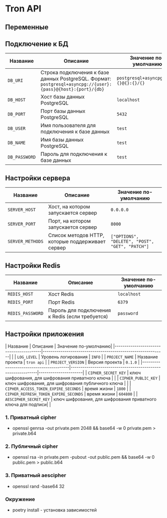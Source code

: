 # Tron API

## Переменные

## Подключение к БД
| Название     | Описание                                                                                   | Значение по-умолчанию                                  |
|--------------|--------------------------------------------------------------------------------------------|--------------------------------------------------------|
| `DB_URI`     | Строка подключения к базе данных PostgreSQL. Формат: `postgresql+asyncpg://{user}:{pass}@{host}:{port}/{db}` | `postgresql+asyncpg://{}:{}@{}:{}/{}`
| `DB_HOST`    | Хост базы данных PostgreSQL                                                                | `localhost`
| `DB_PORT`    | Порт базы данных PostgreSQL                                                                | `5432`
| `DB_USER`    | Имя пользователя для подключения к базе данных                                             | `test`
| `DB_NAME`    | Имя базы данных PostgreSQL                                                                 | `test`
| `DB_PASSWORD`| Пароль для подключения к базе данных                                                       | `test`

## Настройки сервера
| Название        | Описание                                                    | Значение по-умолчанию                    |
|-----------------|-------------------------------------------------------------|------------------------------------------|
| `SERVER_HOST`   | Хост, на котором запускается сервер                         | `0.0.0.0`
| `SERVER_PORT`   | Порт, на котором запускается сервер                         | `8000`
| `SERVER_METHODS`| Список методов HTTP, которые поддерживает сервер            | `["OPTIONS", "DELETE", "POST", "GET", "PATCH"]`

## Настройки Redis
| Название        | Описание                                        | Значение по-умолчанию |
|-----------------|-------------------------------------------------|-----------------------|
| `REDIS_HOST`    | Хост Redis                                      | `localhost`
| `REDIS_PORT`    | Порт Redis                                      | `6379`
| `REDIS_PASSWORD`| Пароль для подключения к Redis (если требуется) | `password`

## Настройки приложения
| Название                                | Описание                                                    | Значение по-умолчанию|
|-----------------------------------------|-------------------------------------------------------------|                      |
| `LOG_LEVEL`                             | Уровень логирования                                         | `INFO`               |
| `PROJECT_NAME`                          | Название проекта                                            | `tron api`           |
| `PROJECT_VERSION`                       | Версия проекта                                              | `0.1.0`              |
|-----------------------------------------|-------------------------------------------------------------|----------------------|
| `CIPHER_SECRET_KEY`                     | ключ шифрования, для шифрования приватного ключа            |                      |
| `CIPHER_PUBLIC_KEY`                     | ключ шифрования, для шифрования публичного ключа            |                      |
| `CIPHER_ACCESS_TOKEN_EXPIRE_SECONDS`    | время жизни                                                 | `1800`               |
| `CIPHER_REFRESH_TOKEN_EXPIRE_SECONDS`   | время жизни                                                 | `604800`             |
| `AESCIPHER_SECRET_KEY`                  | ключ шифрования, для шифрования приватного ключа для подписи|                      |


### 1. Приватный cipher
- openssl genrsa -out private.pem 2048 && base64 -w 0 private.pem > private.b64

### 2. Публичный cipher
- openssl rsa -in private.pem -pubout -out public.pem  && base64 -w 0 public.pem > public.b64

### 3. Приватный aescipher
- openssl rand -base64 32

### Окружение
- poetry install - установка зависимостей
